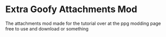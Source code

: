 # Extra Goofy Attachments Mod
The attachments mod made for the tutorial over at the ppg modding page
<br> free to use and download or something
